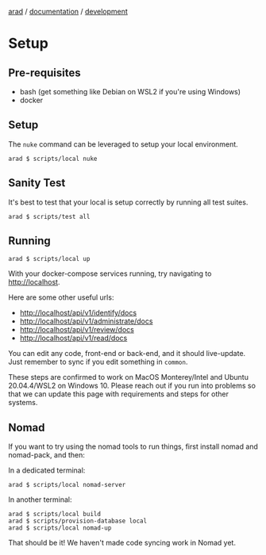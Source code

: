 [arad](../../../../) / [documentation](../README.md) / [development](./README.md)

# Setup

## Pre-requisites

- bash (get something like Debian on WSL2 if you're using Windows)
- docker

## Setup

The `nuke` command can be leveraged to setup your local environment.

```
arad $ scripts/local nuke
```

## Sanity Test

It's best to test that your local is setup correctly by running all test suites.

```
arad $ scripts/test all
```

## Running

```
arad $ scripts/local up
```

With your docker-compose services running, try navigating to [http://localhost](http://localhost).

Here are some other useful urls:

- [http://localhost/api/v1/identify/docs](http://localhost/api/v1/identify/docs)
- [http://localhost/api/v1/administrate/docs](http://localhost/api/v1/administrate/docs)
- [http://localhost/api/v1/review/docs](http://localhost/api/v1/review/docs)
- [http://localhost/api/v1/read/docs](http://localhost/api/v1/read/docs)

You can edit any code, front-end or back-end, and it should live-update. Just remember to sync if you edit something in
`common`.

These steps are confirmed to work on MacOS Monterey/Intel and Ubuntu 20.04.4/WSL2 on Windows 10. Please reach out if
you run into problems so that we can update this page with requirements and steps for other systems.

## Nomad

If you want to try using the nomad tools to run things, first install nomad and nomad-pack, and then:

In a dedicated terminal:
```
arad $ scripts/local nomad-server
```

In another terminal:
```
arad $ scripts/local build
arad $ scripts/provision-database local
arad $ scripts/local nomad-up
```

That should be it! We haven't made code syncing work in Nomad yet.
